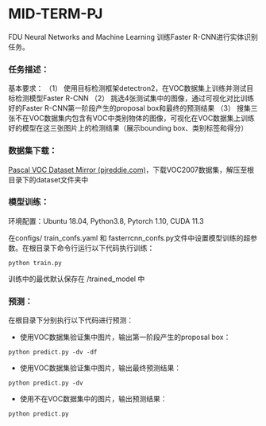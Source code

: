 # MID-TERM-PJ
FDU Neural Networks and Machine Learning
训练Faster R-CNN进行实体识别任务。

### 任务描述：

基本要求：
（1） 使用目标检测框架detectron2，在VOC数据集上训练并测试目标检测模型Faster R-CNN
（2） 挑选4张测试集中的图像，通过可视化对比训练好的Faster R-CNN第一阶段产生的proposal box和最终的预测结果
（3） 搜集三张不在VOC数据集内包含有VOC中类别物体的图像，可视化在VOC数据集上训练好的模型在这三张图片上的检测结果（展示bounding box、类别标签和得分）



### 数据集下载：

[Pascal VOC Dataset Mirror (pjreddie.com)](https://pjreddie.com/projects/pascal-voc-dataset-mirror/)，下载VOC2007数据集，解压至根目录下的dataset文件夹中



### 模型训练：
环境配置：Ubuntu 18.04, Python3.8, Pytorch 1.10, CUDA 11.3

在configs/ train_confs.yaml 和 fasterrcnn_confs.py文件中设置模型训练的超参数。在根目录下命令行运行以下代码执行训练：

```shell
python train.py
```

训练中的最优默认保存在 /trained_model 中



### 预测：

在根目录下分别执行以下代码进行预测：

* 使用VOC数据集验证集中图片，输出第一阶段产生的proposal box：

```shell
python predict.py -dv -df
```

* 使用VOC数据集验证集中图片，输出最终预测结果：

```shell
python predict.py -dv
```

* 使用不在VOC数据集中的图片，输出预测结果：

```shell
python predict.py
```


